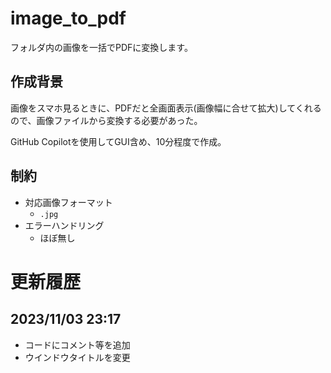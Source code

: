 # image_to_pdf

フォルダ内の画像を一括でPDFに変換します。

## 作成背景

画像をスマホ見るときに、PDFだと全画面表示(画像幅に合せて拡大)してくれるので、画像ファイルから変換する必要があった。

GitHub Copilotを使用してGUI含め、10分程度で作成。

## 制約

- 対応画像フォーマット
  - `.jpg`
- エラーハンドリング
  - ほぼ無し

# 更新履歴

## 2023/11/03 23:17

- コードにコメント等を追加
- ウインドウタイトルを変更